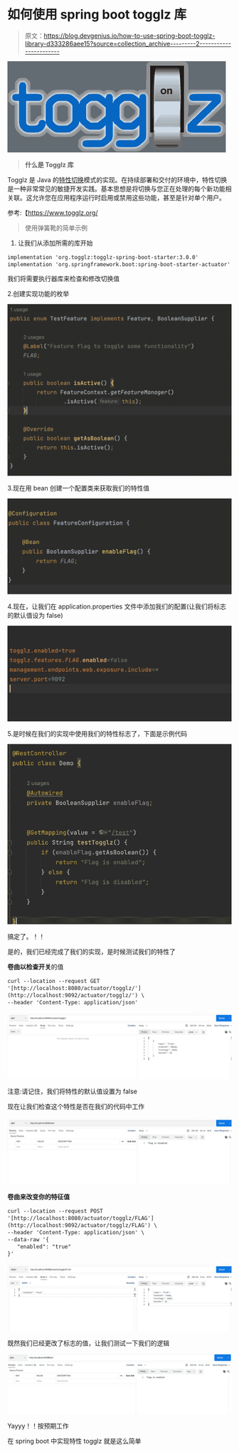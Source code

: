 # 如何使用 spring boot togglz 库

> 原文：<https://blog.devgenius.io/how-to-use-spring-boot-togglz-library-d333286aee15?source=collection_archive---------2----------------------->

![](img/0d3b139fd1bf6143dd99afd38654ec1e.png)

> **什么是 Togglz 库**

Togglz 是 Java 的[特性切换](http://martinfowler.com/bliki/FeatureToggle.html)模式的实现。在持续部署和交付的环境中，特性切换是一种非常常见的敏捷开发实践。基本思想是将切换与您正在处理的每个新功能相关联。这允许您在应用程序运行时启用或禁用这些功能，甚至是针对单个用户。

参考:【https://www.togglz.org/ 

> 使用弹簧靴的简单示例

1.  让我们从添加所需的库开始

```
implementation 'org.togglz:togglz-spring-boot-starter:3.0.0'
implementation 'org.springframework.boot:spring-boot-starter-actuator'
```

我们将需要执行器库来检查和修改切换值

2.创建实现功能的枚举

![](img/fa790f4774009180e19729a833e9406e.png)

3.现在用 bean 创建一个配置类来获取我们的特性值

![](img/9218634aa65d8d94a5c3f1a1a55d046a.png)

4.现在，让我们在 application.properties 文件中添加我们的配置(让我们将标志的默认值设为 false)

![](img/0b6cd1861d0a265d8d0c854bbc7439bf.png)

5.是时候在我们的实现中使用我们的特性标志了，下面是示例代码

![](img/7f4242ccf9c0a845e6c275ffdf3351fa.png)

搞定了。！！

是的，我们已经完成了我们的实现，是时候测试我们的特性了

**卷曲以检查开关**的值

```
curl --location --request GET '[http://localhost:8080/actuator/togglz/'](http://localhost:9092/actuator/togglz/') \
--header 'Content-Type: application/json'
```

![](img/41f13fd692f1034a1ce935a021ebaec7.png)

注意:请记住，我们将特性的默认值设置为 false

现在让我们检查这个特性是否在我们的代码中工作

![](img/b045e9d93f0f1fa30f1d0bd07db4740f.png)

**卷曲来改变你的特征值**

```
curl --location --request POST '[http://localhost:8080/actuator/togglz/FLAG'](http://localhost:9092/actuator/togglz/FLAG') \
--header 'Content-Type: application/json' \
--data-raw '{
   "enabled": "true"
}'
```

![](img/70bbed2039048dbd9f525b0b4c0087dc.png)

既然我们已经更改了标志的值，让我们测试一下我们的逻辑

![](img/bad67f1e0ef7bb8b09074afbdb486314.png)

Yayyy！！按预期工作

在 spring boot 中实现特性 togglz 就是这么简单